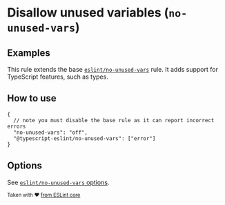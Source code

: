 # Disallow unused variables (`no-unused-vars`)

## Examples

This rule extends the base [`eslint/no-unused-vars`](https://eslint.org/docs/rules/no-unused-vars) rule.
It adds support for TypeScript features, such as types.

## How to use

```jsonc
{
  // note you must disable the base rule as it can report incorrect errors
  "no-unused-vars": "off",
  "@typescript-eslint/no-unused-vars": ["error"]
}
```

## Options

See [`eslint/no-unused-vars` options](https://eslint.org/docs/rules/no-unused-vars#options).

<sup>Taken with ❤️ [from ESLint core](https://github.com/eslint/eslint/blob/master/docs/rules/no-unused-vars.md)</sup>
